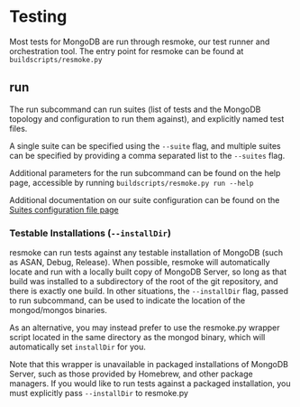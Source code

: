 # Testing

Most tests for MongoDB are run through resmoke, our test runner and orchestration tool.
The entry point for resmoke can be found at `buildscripts/resmoke.py`

## run

The run subcommand can run suites (list of tests and the MongoDB topology and
configuration to run them against), and explicitly named test files.

A single suite can be specified using the `--suite` flag, and multiple suites
can be specified by providing a comma separated list to the `--suites` flag.

Additional parameters for the run subcommand can be found on the help page,
accessible by running `buildscripts/resmoke.py run --help`

Additional documentation on our suite configuration can be found on the
[Suites configuration file page](../suites.md)

### Testable Installations (`--installDir`)

resmoke can run tests against any testable installation of MongoDB (such
as ASAN, Debug, Release). When possible, resmoke will automatically locate and
run with a locally built copy of MongoDB Server, so long as that build was
installed to a subdirectory of the root of the git repository, and there is
exactly one build. In other situations, the `--installDir` flag, passed to run
subcommand, can be used to indicate the location of the mongod/mongos binaries.

As an alternative, you may instead prefer to use the resmoke.py wrapper script
located in the same directory as the mongod binary, which will automatically
set `installDir` for you. 

Note that this wrapper is unavailable in packaged installations of MongoDB
Server, such as those provided by Homebrew, and other package managers. If you
would like to run tests against a packaged installation, you must explicitly
pass `--installDir` to resmoke.py
